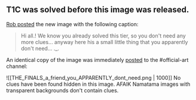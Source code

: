 ## T1C was solved before this image was released.

[Rob posted](https://discord.com/channels/1008696016318513243/1011929497139953744/1042579312487968788) the new image with the following caption:
> Hi all.! 
> We know you already solved this tier, so you don't need any more clues... anyway here his a small little thing that you apparently don't need... .\_.

An identical copy of the image was immediately [posted](https://discord.com/channels/1008696016318513243/1031539174743998526/1040306739481944104) to the \#official-art channel: 

![[THE_FINALS_a_friend_you_APPARENTLY_dont_need.png | 1000]]
 No clues have been found hidden in this image. AFAIK Namatama images with transparent backgrounds don't contain clues.